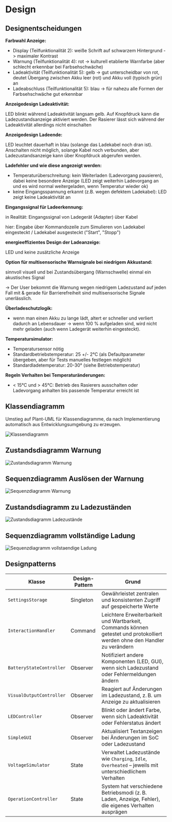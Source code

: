 # Design

## Designentscheidungen

**Farbwahl Anzeige:**

- Display (Teilfunktionalität 2): weiße Schrift auf schwarzem Hintergrund -> maximaler Kontrast
- Warnung (Teilfunktionalität 4): rot -> kulturell etablierte Warnfarbe (aber schlecht erkennbar bei Farbsehschwäche)
- Ladeaktivität (Teilfunktionalität 5): gelb -> gut unterscheidbar von rot, deutet Übergang zwischen Akku leer (rot) und
  Akku voll (typisch grün) an
- Ladeabschluss (Teilfunktionalität 5): blau -> für nahezu alle Formen der Farbsehschwäche gut erkennbar

**Anzeigedesign Ladeaktivität:**

LED blinkt während Ladeaktivität langsam gelb. Auf Knopfdruck kann die Ladezustandsanzeige aktiviert werden. Der
Rasierer lässt sich während der Ladeaktivität allerdings nicht einschalten

**Anzeigedesign Ladeende:**

LED leuchtet dauerhaft in blau (solange das Ladekabel noch dran ist). Anschalten nicht möglich, solange Kabel noch
verbunden, aber Ladezustandsanzeige kann über Knopfdruck abgerufen werden.

**Ladefehler und wie diese angezeigt werden:**

- Temperaturüberschreitung: kein Weiterladen (Ladevorgang pausieren), dabei keine besondere Anzeige (LED zeigt weiterhin
  Ladevorgang an und es wird normal weitergeladen, wenn Temperatur wieder ok)
- keine Eingangsspannung erkannt (z.B. wegen defektem Ladekabel): LED zeigt keine Ladeaktivität an

**Eingangssignal für Ladeerkennung:**

in Realität: Eingangssignal von Ladegerät (Adapter) über Kabel

hier: Eingabe über Kommandozeile zum Simulieren von Ladekabel eingesteckt / Ladekabel ausgesteckt ("Start", "Stopp")

**energieeffizientes Design der Ladeanzeige:**

LED und keine zusätzliche Anzeige

**Option für multisensorische Warnsignale bei niedrigem Akkustand:**

sinnvoll visuell und bei Zustandsübergang (Warnschwelle) einmal ein akustisches Signal

-> Der User bekommt die Warnung wegen niedrigem Ladezustand auf jeden Fall mit & gerade für Barrierefreiheit sind
multisensorische Signale unerlässlich.

**Überladeschutzlogik:**

- wenn man einen Akku zu lange lädt, altert er schneller und verliert dadurch an Lebensdauer
  -> wenn 100 % aufgeladen sind, wird nicht mehr geladen (auch wenn Ladegerät weiterhin eingesteckt).

**Temperatursimulator:**

- Temperatursensor nötig
- Standardbetriebstemperatur: 25 +/- 2°C (als Defaultparameter übergeben, aber für Tests manuelles festlegen möglich)
- Standardladetemperatur: 20-30° (siehe Betriebstemperatur)

**Regeln Verhalten bei Temperaturänderungen:**

- < 15°C und > 45°C: Betrieb des Rasierers ausschalten oder Ladevorgang anhalten bis passende Temperatur erreicht ist

## Klassendiagramm

Umstieg auf Plant-UML für Klassendiagramme, da nach Implementierung automatisch aus Entwicklungsumgebung zu erzeugen.

![Klassendiagramm](../referenziert/Design/Klassendiagramm_2.png)

## Zustandsdiagramm Warnung

![Zustandsdiagramm Warnung](../referenziert/Design/Zustandsdiagramm_Warnung.png)

## Sequenzdiagramm Auslösen der Warnung

![Sequenzdiagramm Warnung](../referenziert/Design/Sequenzdiagramm_Warnung_niedriger_Batteriestand.png)

## Zustandsdiagramm zu Ladezuständen

![Zustandsdiagramm Ladezustände](../referenziert/Design/Zustandsdiagramm_Ladezustaende.png)

## Sequenzdiagramm vollständige Ladung

![Sequenzdiagramm vollstaendige Ladung](../referenziert/Design/Sequenzdiagramm_vollstaendige_Ladung.png)

## Designpatterns

| Klasse                   | Design-Pattern | Grund                                                                                                                      |
|--------------------------|----------------|----------------------------------------------------------------------------------------------------------------------------|
| `SettingsStorage`        | Singleton      | Gewährleistet zentralen und konsistenten Zugriff auf gespeicherte Werte                                                    |
| `InteractionHandler`     | Command        | Leichtere Erweiterbarkeit und Wartbarkeit, Commands können getestet und protokolliert werden ohne den Handler zu verändern |
| `BatteryStateController` | Observer       | Notifiziert andere Komponenten (LED, GUI), wenn sich Ladezustand oder Fehlermeldungen ändern                               |
| `VisualOutputController` | Observer       | Reagiert auf Änderungen im Ladezustand, z. B. um Anzeige zu aktualisieren                                                  |
| `LEDController`          | Observer       | Blinkt oder ändert Farbe, wenn sich Ladeaktivität oder Fehlerstatus ändert                                                 |
| `SimpleGUI`              | Observer       | Aktualisiert Textanzeigen bei Änderungen im SoC oder Ladezustand                                                           |
| `VoltageSimulator`       | State          | Verwaltet Ladezustände wie `Charging`, `Idle`, `Overheated` – jeweils mit unterschiedlichem Verhalten                      |
| `OperationController`    | State          | System hat verschiedene Betriebsmodi (z. B. Laden, Anzeige, Fehler), die eigenes Verhalten ausprägen                       |

